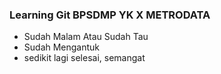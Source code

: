 ### Learning Git BPSDMP YK X METRODATA 

- Sudah Malam Atau Sudah Tau 
- Sudah Mengantuk
- sedikit lagi selesai, semangat